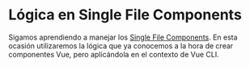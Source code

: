 # Lógica en Single File Components

Sigamos aprendiendo a manejar los [Single File Components](https://vuejs.org/v2/guide/single-file-components.html). En esta ocasión utilizaremos la lógica que ya conocemos a la hora de crear componentes Vue, pero aplicándola en el contexto de Vue CLI.